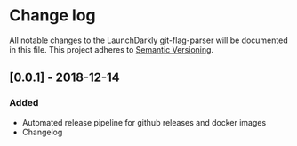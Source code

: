 # Change log

All notable changes to the LaunchDarkly git-flag-parser will be documented in this file. This project adheres to [Semantic Versioning](http://semver.org).

## [0.0.1] - 2018-12-14
### Added
- Automated release pipeline for github releases and docker images
- Changelog
